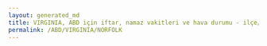 ```yaml
---
layout: generated_md
title: VIRGINIA, ABD için iftar, namaz vakitleri ve hava durumu - ilçe/eyalet seç
permalink: /ABD/VIRGINIA/NORFOLK
---
```


<script type="text/javascript">
  var country = ABD;
  var city = VIRGINIA;
  var state = NORFOLK;
  var lat = 72;
  var lon = 21;
</script>
